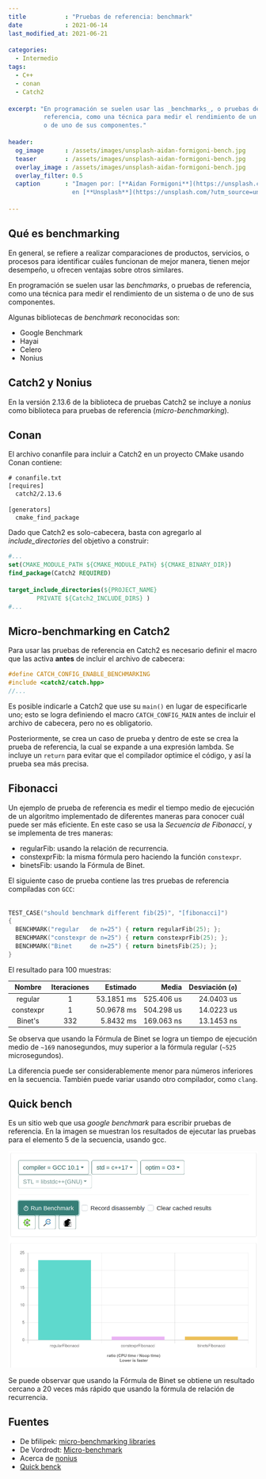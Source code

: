```yaml
---
title           : "Pruebas de referencia: benchmark"
date            : 2021-06-14
last_modified_at: 2021-06-21

categories:
  - Intermedio
tags:
  - C++
  - conan
  - Catch2

excerpt: "En programación se suelen usar las _benchmarks_, o pruebas de
          referencia, como una técnica para medir el rendimiento de un sistema 
          o de uno de sus componentes."

header:
  og_image      : /assets/images/unsplash-aidan-formigoni-bench.jpg
  teaser        : /assets/images/unsplash-aidan-formigoni-bench.jpg
  overlay_image : /assets/images/unsplash-aidan-formigoni-bench.jpg
  overlay_filter: 0.5
  caption       : "Imagen por: [**Aidan Formigoni**](https://unsplash.com/@aidanformigoni?utm_source=unsplash) 
                  en [**Unsplash**](https://unsplash.com/?utm_source=unsplash)"

---
```


## Qué es benchmarking

En general, se refiere a realizar comparaciones de productos, servicios, o
procesos para identificar cuáles funcionan de mejor manera, tienen mejor
desempeño, u ofrecen ventajas sobre otros similares.  

En programación se suelen usar las _benchmarks_, o pruebas de referencia, como
una técnica para medir el rendimiento de un sistema o de uno de sus componentes.

Algunas bibliotecas de _benchmark_ reconocidas son:

- Google Benchmark
- Hayai
- Celero
- Nonius

## Catch2 y Nonius

En la versión 2.13.6 de la biblioteca de pruebas Catch2 se incluye a _nonius_ como
biblioteca para pruebas de referencia (_micro-benchmarking_).

## Conan

El archivo conanfile para incluir a Catch2 en un proyecto CMake usando Conan
contiene:

```text
# conanfile.txt
[requires]
  catch2/2.13.6

[generators]
  cmake_find_package
```

Dado que Catch2 es solo-cabecera, basta con agregarlo al _include_directories_ 
del objetivo a construir:

```cmake
#...
set(CMAKE_MODULE_PATH ${CMAKE_MODULE_PATH} ${CMAKE_BINARY_DIR})
find_package(Catch2 REQUIRED)

target_include_directories(${PROJECT_NAME} 
        PRIVATE ${Catch2_INCLUDE_DIRS} )
#...
```

## Micro-benchmarking en Catch2

Para usar las pruebas de referencia en Catch2 es necesario definir el macro
que las activa **antes** de incluir el archivo de cabecera:

```c++
#define CATCH_CONFIG_ENABLE_BENCHMARKING
#include <catch2/catch.hpp>
//...
```

Es posible indicarle a Catch2 que use su `main()` en lugar de especificarle uno;
esto se logra definiendo el macro `CATCH_CONFIG_MAIN` antes de incluir el
archivo de cabecera, pero no es obligatorio.

Posteriormente, se crea un caso de prueba y dentro de este se crea la prueba
de referencia, la cual se expande a una expresión lambda.
Se incluye un `return` para evitar que el compilador optimice el código,
y así la prueba sea más precisa.

## Fibonacci

Un ejemplo de prueba de referencia es medir el tiempo medio de ejecución
de un algoritmo implementado de diferentes maneras para conocer cuál puede
ser más eficiente. En este caso se usa la _Secuencia de Fibonacci_, y 
se implementa de tres maneras:

- regularFib: usando la relación de recurrencia. 
- constexprFib: la misma fórmula pero haciendo la función `constexpr`.
- binetsFib: usando la Fórmula de Binet.

El siguiente caso de prueba contiene las tres pruebas de referencia
compiladas con `GCC`:

```c++

TEST_CASE("should benchmark different fib(25)", "[fibonacci]")
{
  BENCHMARK("regular   de n=25") { return regularFib(25); };
  BENCHMARK("constexpr de n=25") { return constexprFib(25); };
  BENCHMARK("Binet     de n=25") { return binetsFib(25); };
}
```

El resultado para 100 muestras:

| Nombre    | Iteraciones | Estimado    | Media       | Desviación (`σ`)|
| :---:     | :---:       |  ---:       |  ---:       |  ---:           |
| regular   | 1           | 53.1851 ms  | 525.406 us  | 24.0403 us      |
| constexpr | 1           | 50.9678 ms  | 504.298 us  | 14.0223 us      |
| Binet's   | 332         |  5.8432 ms  | 169.063 ns  | 13.1453 ns      |

Se observa que usando la Fórmula de Binet se logra un tiempo de ejecución medio
de `~169` nanosegundos, muy superior a la fórmula regular (`~525` 
microsegundos).

La diferencia puede ser considerablemente menor para números inferiores en la 
secuencia. También puede variar usando otro compilador, como `clang`.

## Quick bench

Es un sitio web que usa _google benchmark_ para escribir pruebas de referencia.
En la imagen se muestran los resultados de ejecutar las pruebas para el elemento
5 de la secuencia, usando gcc.

![quick-bench-fibonacci](/assets/screenshots/quick-bench-fibonacci.png)

Se puede observar que usando la Fórmula de Binet se obtiene un resultado
cercano a 20 veces más rápido que usando la fórmula de relación de recurrencia.

## Fuentes

- De bfilipek: [micro-benchmarking libraries](https://www.bfilipek.com/2016/01/micro-benchmarking-libraries-for-c.html)
- De Vordrodt: [Micro-benchmark](https://vorbrodt.blog/2019/03/18/micro-benchmarks/)
- Acerca de [nonius](https://nonius.io/)
- [Quick benck](https://quick-bench.com/)
